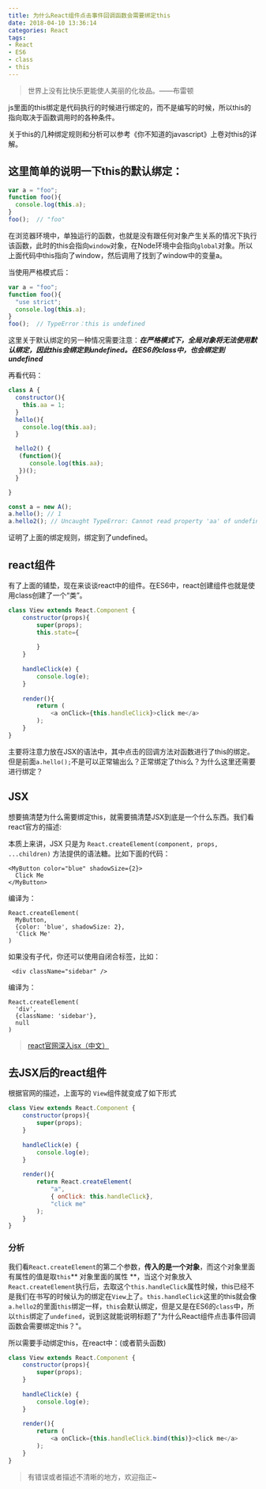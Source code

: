 ```yaml
---
title: 为什么React组件点击事件回调函数会需要绑定this
date: 2018-04-10 13:36:14
categories: React
tags:
- React
- ES6
- class
- this
---
```

<blockquote class="blockquote-center">
世界上没有比快乐更能使人美丽的化妆品。——布雷顿
</blockquote>

js里面的this绑定是代码执行的时候进行绑定的，而不是编写的时候，所以this的指向取决于函数调用时的各种条件。

关于this的几种绑定规则和分析可以参考《你不知道的javascript》上卷对this的详解。

## 这里简单的说明一下this的**默认绑定**：
```javascript
var a = "foo";
function foo(){
  console.log(this.a);
}
foo();  // "foo"
```
<!-- more -->
在浏览器环境中，单独运行的函数，也就是没有跟任何对象产生关系的情况下执行该函数，此时的this会指向`window`对象，在Node环境中会指向`global`对象。所以上面代码中this指向了window，然后调用了找到了window中的变量a。

当使用严格模式后：
```javascript
var a = "foo";
function foo(){
  "use strict";
  console.log(this.a);
}
foo();  // TypeError：this is undefined
```

这里关于默认绑定的另一种情况需要注意：***在严格模式下，全局对象将无法使用默认绑定，因此this会绑定到undefined。在ES6的class中，也会绑定到undefined***

再看代码：
```javascript
class A {
  constructor(){
    this.aa = 1;
  }
  hello(){
    console.log(this.aa);
  }

  hello2() {
   (function(){
      console.log(this.aa);
   })();
  }

}

const a = new A();
a.hello(); // 1
a.hello2(); // Uncaught TypeError: Cannot read property 'aa' of undefined
```
证明了上面的绑定规则，绑定到了undefined。

## react组件
有了上面的铺垫，现在来谈谈react中的组件。在ES6中，react创建组件也就是使用class创建了一个“类”。
```javascript
class View extends React.Component {
    constructor(props){
        super(props);
        this.state={
            
        }
    }
    
    handleClick(e) {
        console.log(e);
    }
    
    render(){
        return (
            <a onClick={this.handleClick}>click me</a>
        );
    }
}
```

主要将注意力放在JSX的语法中，其中点击的回调方法对函数进行了this的绑定。但是前面`a.hello();`不是可以正常输出么？正常绑定了this么？为什么这里还需要进行绑定？

## JSX
想要搞清楚为什么需要绑定this，就需要搞清楚JSX到底是一个什么东西。我们看react官方的描述:

本质上来讲，JSX 只是为 `React.createElement(component, props, ...children)` 方法提供的语法糖。比如下面的代码：
```
<MyButton color="blue" shadowSize={2}>
  Click Me
</MyButton>
```
编译为：
```
React.createElement(
  MyButton,
  {color: 'blue', shadowSize: 2},
  'Click Me'
)
```
如果没有子代，你还可以使用自闭合标签，比如：

```
 <div className="sidebar" />
```
编译为：
```
React.createElement(
  'div',
  {className: 'sidebar'},
  null
)
```
> [react官网深入jsx（中文）](https://doc.react-china.org/docs/jsx-in-depth.html)

## 去JSX后的react组件
根据官网的描述，上面写的 `View`组件就变成了如下形式
```javascript
class View extends React.Component {
    constructor(props){
        super(props);
    }
    
    handleClick(e) {
        console.log(e);
    }
    
    render(){
        return React.createElement(
            "a",
            { onClick: this.handleClick},
            "click me"
        );
    }
}
```
### 分析
我们看`React.createElement`的第二个参数，**传入的是一个对象**，而这个对象里面有属性的值是取`this`** 对象里面的属性 **，当这个对象放入`React.createElement`执行后，去取这个`this.handleClick`属性时候，this已经不是我们在书写的时候认为的绑定在`View`上了。`this.handleClick`这里的this就会像`a.hello2`的里面`this`绑定一样，`this`会默认绑定，但是又是在ES6的`class`中，所以`this`绑定了`undefined`，说到这就能说明标题了"为什么React组件点击事件回调函数会需要绑定this？"。

所以需要手动绑定this，在react中：(或者箭头函数)
```javascript
class View extends React.Component {
    constructor(props){
        super(props);
    }
    
    handleClick(e) {
        console.log(e);
    }
    
    render(){
        return (
            <a onClick={this.handleClick.bind(this)}>click me</a>
        );
    }
}
```

> 有错误或者描述不清晰的地方，欢迎指正~
